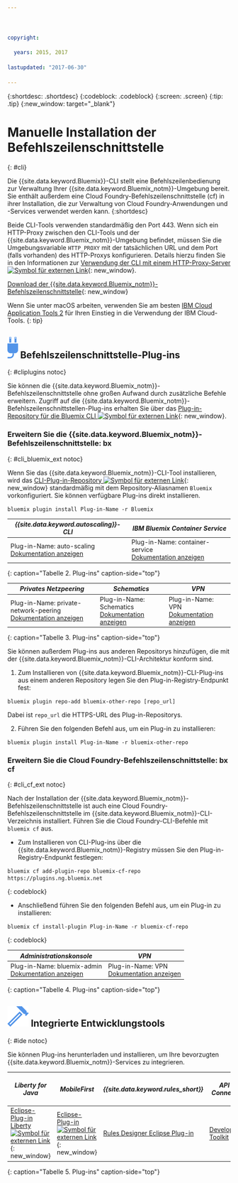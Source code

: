 ```yaml
---



copyright:

  years: 2015, 2017

lastupdated: "2017-06-30"

---
```


{:shortdesc: .shortdesc}
{:codeblock: .codeblock}
{:screen: .screen}
{:tip: .tip}
{:new_window: target="_blank"}

# Manuelle Installation der Befehlszeilenschnittstelle
{: #cli}

Die {{site.data.keyword.Bluemix}}-CLI stellt eine Befehlszeilenbedienung zur Verwaltung Ihrer {{site.data.keyword.Bluemix_notm}}-Umgebung bereit. Sie enthält außerdem eine Cloud Foundry-Befehlszeilenschnittstelle (cf) in ihrer Installation, die zur Verwaltung von Cloud Foundry-Anwendungen und -Services verwendet werden kann.
{:shortdesc}

Beide CLI-Tools verwenden standardmäßig den Port 443. Wenn sich ein HTTP-Proxy zwischen den CLI-Tools und der {{site.data.keyword.Bluemix_notm}}-Umgebung befindet, müssen Sie die Umgebungsvariable `HTTP_PROXY` mit der tatsächlichen URL und dem Port (falls vorhanden) des HTTP-Proxys konfigurieren. Details hierzu finden Sie in den Informationen zur [Verwendung der CLI mit einem HTTP-Proxy-Server ![Symbol für externen Link](../icons/launch-glyph.svg)](http://docs.cloudfoundry.org/cf-cli/http-proxy.html){: new_window}.

[Download der {{site.data.keyword.Bluemix_notm}}-Befehlszeilenschnittstelle](/docs/cli/reference/bluemix_cli/all_versions.html){: new_window} 

Wenn Sie unter macOS arbeiten, verwenden Sie am besten [IBM Cloud Application Tools 2](/docs/cli/icat.html) für Ihren Einstieg in die Verwendung der IBM Cloud-Tools.
{: tip}

## ![](./images/CLI_Plugin.svg) Befehlszeilenschnittstelle-Plug-ins
{: #cliplugins notoc}

Sie können die {{site.data.keyword.Bluemix_notm}}-Befehlszeilenschnittstelle ohne großen Aufwand durch zusätzliche Befehle erweitern. Zugriff auf die {{site.data.keyword.Bluemix_notm}}-Befehlszeilenschnittstellen-Plug-ins erhalten Sie über das [Plug-in-Repository für die Bluemix CLI ![Symbol für externen Link](../icons/launch-glyph.svg)](https://plugins.ng.bluemix.net/){: new_window}.

### Erweitern Sie die {{site.data.keyword.Bluemix_notm}}-Befehlszeilenschnittstelle: bx
{: #cli_bluemix_ext notoc}


Wenn Sie das {{site.data.keyword.Bluemix_notm}}-CLI-Tool installieren, wird das [CLI-Plug-in-Repository ![Symbol für externen Link](../icons/launch-glyph.svg)](https://plugins.ng.bluemix.net/){: new_window} standardmäßig mit dem Repository-Aliasnamen `Bluemix` vorkonfiguriert. Sie können verfügbare Plug-ins direkt installieren.

```
bluemix plugin install Plug-in-Name -r Bluemix
```

| *{{site.data.keyword.autoscaling}}-CLI* |  *IBM Bluemix Container Service*  |
|-----|-----|
| Plug-in-Name: auto-scaling <br> [Dokumentation anzeigen](/docs/cli/plugins/auto-scaling/index.html) |  Plug-in-Name: container-service  <br> [Dokumentation anzeigen](/docs/containers/cs_cli_devtools.html) |
{: caption="Tabelle 2. Plug-ins" caption-side="top"}

|  *Privates Netzpeering* | *Schematics* | *VPN*  |
|-----|-----|-----|
| Plug-in-Name: private-network-peering  <br> [Dokumentation anzeigen](/docs/cli/plugins/pnp/index.html) | Plug-in-Name: Schematics  <br> [Dokumentation anzeigen](/docs/services/schematics/schematics_reference.html) | Plug-in-Name: VPN  <br> [Dokumentation anzeigen](/docs/cli/plugins/bx_vpn/index.html) |
{: caption="Tabelle 3. Plug-ins" caption-side="top"}

Sie können außerdem Plug-ins aus anderen Repositorys hinzufügen, die mit der {{site.data.keyword.Bluemix_notm}}-CLI-Architektur konform sind.
1. Zum Installieren von {{site.data.keyword.Bluemix_notm}}-CLI-Plug-ins aus einem anderen Repository legen Sie den Plug-in-Registry-Endpunkt fest:
```
bluemix plugin repo-add bluemix-other-repo [repo_url]
```
Dabei ist `repo_url` die HTTPS-URL des Plug-in-Repositorys.

2. Führen Sie den folgenden Befehl aus, um ein Plug-in zu installieren:
```
bluemix plugin install Plug-in-Name -r bluemix-other-repo
```

### Erweitern Sie die Cloud Foundry-Befehlszeilenschnittstelle: bx cf
{: #cli_cf_ext notoc}

Nach der Installation der {{site.data.keyword.Bluemix_notm}}-Befehlszeilenschnittstelle ist auch eine Cloud Foundry-Befehlszeilenschnittstelle im {{site.data.keyword.Bluemix_notm}}-CLI-Verzeichnis installiert. Führen Sie die Cloud Foundry-CLI-Befehle mit `bluemix cf` aus.

* Zum Installieren von CLI-Plug-ins über die {{site.data.keyword.Bluemix_notm}}-Registry müssen Sie den Plug-in-Registry-Endpunkt festlegen:

```
bluemix cf add-plugin-repo bluemix-cf-repo https://plugins.ng.bluemix.net
```
{: codeblock}

* Anschließend führen Sie den folgenden Befehl aus, um ein Plug-in zu installieren:

```
bluemix cf install-plugin Plug-in-Name -r bluemix-cf-repo
```
{: codeblock}

| *Administrationskonsole* | *VPN* |
|-----------------|-----------------|
|  Plug-in-Name: bluemix-admin <br> [Dokumentation anzeigen](/docs/cli/plugins/bluemix_admin/index.html) | Plug-in-Name: VPN <br> [Dokumentation anzeigen](/docs/cli/plugins/vpn/index.html) |
{: caption="Tabelle 4. Plug-ins" caption-side="top"}


## ![](./images/Integrated_Dev_Tools.svg) Integrierte Entwicklungstools
{: #ide notoc}

Sie können Plug-ins herunterladen und installieren, um Ihre bevorzugten {{site.data.keyword.Bluemix_notm}}-Services zu integrieren.

| *Liberty for Java* | *MobileFirst* | *{{site.data.keyword.rules_short}}* | *API Connect* | *Eclipse Tools for Bluemix* |
|----------|----------|----------|----------|----------|
| [Eclipse-Plug-in Liberty ![Symbol für externen Link](../icons/launch-glyph.svg)](https://developer.ibm.com/wasdev/downloads/liberty-profile-using-eclipse/){: new_window} | [Eclipse-Plug-in ![Symbol für externen Link](../icons/launch-glyph.svg)](https://marketplace.eclipse.org/content/ibm-mobilefirst-platform-studio){: new_window} | [Rules Designer Eclipse Plug-in](../services/rules/index.html#rulov002) | [Developer Toolkit](/docs/services/apiconnect/creating_apis.html#install_dev_tk ) | [Bluemix Eclipse Plug-in](/docs/manageapps/eclipsetools/eclipsetools.html) |
{: caption="Tabelle 5. Plug-ins" caption-side="top"}
